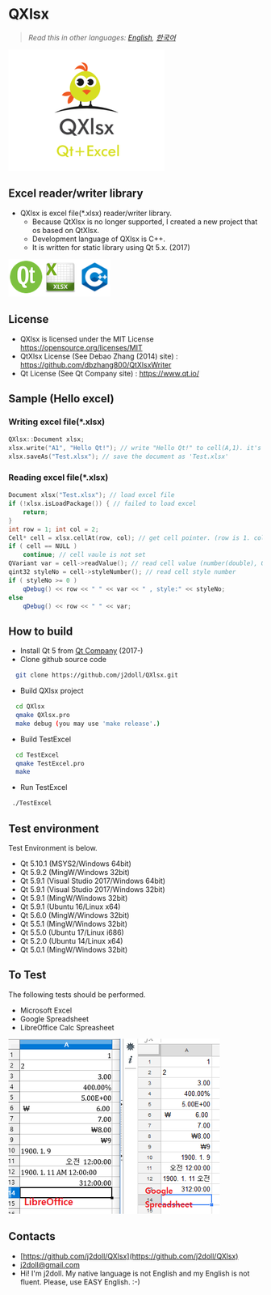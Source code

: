 # QXlsx

> *Read this in other languages: [English](README.md), [한국어](README.ko.md)*

![](markdown.data/IMG_0016.PNG)

## Excel reader/writer library
* QXlsx is excel file(*.xlsx) reader/writer library.
  * Because QtXlsx is no longer supported, I created a new project that os based on QtXlsx.
  * Development language of QXlsx is C++.
  * It is written for static library using Qt 5.x. (2017)
  
![](markdown.data/comp.png)
  
## License
* QXlsx is licensed under the MIT License https://opensource.org/licenses/MIT
* QtXlsx License (See Debao Zhang (2014) site) : https://github.com/dbzhang800/QtXlsxWriter
* Qt License (See Qt Company site) : https://www.qt.io/

## Sample (Hello excel)

### Writing excel file(*.xlsx)
```cpp
QXlsx::Document xlsx;
xlsx.write("A1", "Hello Qt!"); // write "Hello Qt!" to cell(A,1). it's shared string.
xlsx.saveAs("Test.xlsx"); // save the document as 'Test.xlsx'
```

### Reading excel file(*.xlsx)
```cpp
Document xlsx("Test.xlsx"); // load excel file
if (!xlsx.isLoadPackage()) { // failed to load excel 		
	return;
}
int row = 1; int col = 2;
Cell* cell = xlsx.cellAt(row, col); // get cell pointer. (row is 1. column is 2.)
if ( cell == NULL )
	continue; // cell vaule is not set
QVariant var = cell->readValue(); // read cell value (number(double), QDateTime, QString ...)
qint32 styleNo = cell->styleNumber(); // read cell style number
if ( styleNo >= 0 )
	qDebug() << row << " " << var << " , style:" << styleNo;
else
	qDebug() << row << " " << var;
```

## How to build
* Install Qt 5 from [Qt Company](https://www.qt.io) (2017-)
* Clone github source code
```sh
  git clone https://github.com/j2doll/QXlsx.git
```
* Build QXlsx project 
```sh
  cd QXlsx
  qmake QXlsx.pro
  make debug (you may use 'make release'.)
```
* Build TestExcel 
```sh
  cd TestExcel
  qmake TestExcel.pro
  make
```
* Run TestExcel
```sh
 ./TestExcel
```

## Test environment
Test Environment is below.
- Qt 5.10.1 (MSYS2/Windows 64bit)
- Qt 5.9.2 (MingW/Windows 32bit)
- Qt 5.9.1 (Visual Studio 2017/Windows 64bit)
- Qt 5.9.1 (Visual Studio 2017/Windows 32bit)
- Qt 5.9.1 (MingW/Windows 32bit)
- Qt 5.9.1 (Ubuntu 16/Linux x64)
- Qt 5.6.0 (MingW/Windows 32bit)
- Qt 5.5.1 (MingW/Windows 32bit)
- Qt 5.5.0 (Ubuntu 17/Linux i686)
- Qt 5.2.0 (Ubuntu 14/Linux x64)
- Qt 5.0.1 (MingW/Windows 32bit)

## To Test
The following tests should be performed.
- Microsoft Excel 
- Google Spreadsheet
- LibreOffice Calc Spreasheet

![](markdown.data/LibreOffice-Google-XLSX.png)

## Contacts
* [https://github.com/j2doll/QXlsx](https://github.com/j2doll/QXlsx)
* [j2doll@gmail.com](mailto:j2doll@gmail.com)
* Hi! I'm j2doll. My native language is not English and my English is not fluent. Please, use EASY English. :-)
